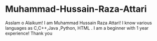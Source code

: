# Muhammad-Hussain-Raza-Attari
Asslam o Alaikum! I am Muhammad Hussain Raza Attari! I know various languages as C,C++,Java ,Python, HTML . I am a beginner with 1 year experience! Thank you
